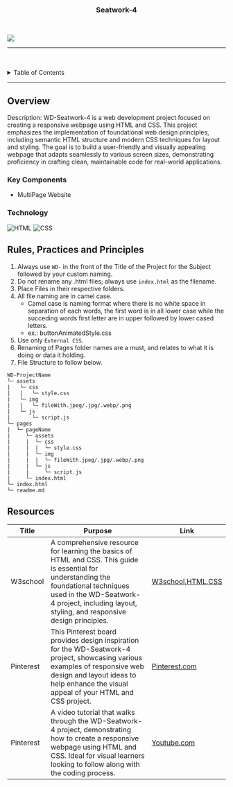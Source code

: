 <a name="readme-top">

<br/>

<br />
<div align="center">
  <a href="https://github.com/Gerica061905/WD-Seatwork-4/">
  <!-- TODO: If you want to add logo or banner you can add it here -->
  </a>
<!-- TODO: Change Title to the name of the title of your Project -->
  <h3 align="center">Seatwork-4</h3>
</div>
<!-- TODO: Make a short description -->
<div align="center">

</div>

<br />

<!-- TODO: Change the zyx-0314 into your github username  -->
<!-- TODO: Change the WD-Template-Project into the same name of your folder -->
![](https://visit-counter.vercel.app/counter.png?page=Gerica061905/WD-Seatwork-4)

---

<br />
<br />

<!-- TODO: If you want to add more layers for your readme -->
<details>
  <summary>Table of Contents</summary>
  <ol>
    <li>
      <a href="#overview">Overview</a>
      <ol>
        <li>
          <a href="#key-components">Key Components</a>
        </li>
        <li>
          <a href="#technology">Technology</a>
        </li>
      </ol>
    </li>
    <li>
      <a href="#rule,-practices-and-principles">Rules, Practices and Principles</a>
    </li>
    <li>
      <a href="#resources">Resources</a>
    </li>
  </ol>
</details>

---

## Overview

<!-- TODO: To be changed -->
<!-- The following are just sample -->
Description:
WD-Seatwork-4 is a web development project focused on creating a responsive webpage using HTML and CSS. This project emphasizes the implementation of foundational web design principles, including semantic HTML structure and modern CSS techniques for layout and styling. The goal is to build a user-friendly and visually appealing webpage that adapts seamlessly to various screen sizes, demonstrating proficiency in crafting clean, maintainable code for real-world applications.

### Key Components
<!-- TODO: List of Key Components -->
<!-- The following are just sample -->
- MultiPage Website

### Technology
<!-- TODO: List of Technology Used -->
![HTML](https://img.shields.io/badge/HTML-E34F26?style=for-the-badge&logo=html5&logoColor=white)
![CSS](https://img.shields.io/badge/CSS-1572B6?style=for-the-badge&logo=css3&logoColor=white)
<!-- ![JavaScript](https://img.shields.io/badge/JavaScript-F7DF1E?style=for-the-badge&logo=javascript&logoColor=white) -->

## Rules, Practices and Principles
1. Always use `WD-` in the front of the Title of the Project for the Subject followed by your custom naming.
2. Do not rename any .html files; always use `index.html` as the filename.
3. Place Files in their respective folders.
4. All file naming are in camel case.
   - Camel case is naming format where there is no white space in separation of each words, the first word is in all lower case while the succeding words first letter are in upper followed by lower cased letters.
   - ex.: buttonAnimatedStyle.css
5. Use only `External CSS`.
6. Renaming of Pages folder names are a must, and relates to what it is doing or data it holding.
7. File Structure to follow below.

```
WD-ProjectName
└─ assets
|   └─ css
|   |   └─ style.css
|   └─ img
|   |   └─ fileWith.jpeg/.jpg/.webp/.png
|   └─ js
|       └─ script.js
└─ pages
|  └─ pageName
|     └─ assets
|     |  └─ css
|     |  |  └─ style.css
|     |  └─ img
|     |  |  └─ fileWith.jpeg/.jpg/.webp/.png
|     |  └─ js
|     |     └─ script.js
|     └─ index.html
└─ index.html
└─ readme.md
```

## Resources

<!-- TODO: Add References -->
| Title | Purpose | Link |
|-|-|-|
| W3school | A comprehensive resource for learning the basics of HTML and CSS. This guide is essential for understanding the foundational techniques used in the WD-Seatwork-4 project, including layout, styling, and responsive design principles.| [W3school,HTML,CSS](https://www.w3school.com/) |
| Pinterest | This Pinterest board provides design inspiration for the WD-Seatwork-4 project, showcasing various examples of responsive web design and layout ideas to help enhance the visual appeal of your HTML and CSS project. |  [Pinterest.com](https://www.Pinterest.com/) |
| Pinterest | A video tutorial that walks through the WD-Seatwork-4 project, demonstrating how to create a responsive webpage using HTML and CSS. Ideal for visual learners looking to follow along with the coding process. | [Youtube.com](https://www.youtube.com/) |
